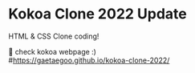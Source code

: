 # Kokoa Clone 2022 Update

HTML & CSS Clone coding!

🌈 check kokoa webpage :)  
#https://gaetaegoo.github.io/kokoa-clone-2022/
